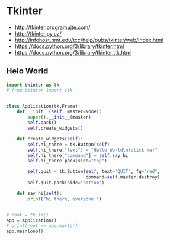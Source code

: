 Tkinter
=============

* <http://tkinter.programujte.com/>
* <http://tkinter.py.cz/>
* <http://infohost.nmt.edu/tcc/help/pubs/tkinter/web/index.html>
* <https://docs.python.org/3/library/tkinter.html>
* <https://docs.python.org/3/library/tkinter.ttk.html>


Helo World
---------------

```python
import tkinter as tk
# from tkinter import ttk


class Application(tk.Frame):
    def __init__(self, master=None):
        super().__init__(master)
        self.pack()
        self.create_widgets()

    def create_widgets(self):
        self.hi_there = tk.Button(self)
        self.hi_there["text"] = "Hello World\n(click me)"
        self.hi_there["command"] = self.say_hi
        self.hi_there.pack(side="top")

        self.quit = tk.Button(self, text="QUIT", fg="red",
                              command=self.master.destroy)
        self.quit.pack(side="bottom")

    def say_hi(self):
        print("hi there, everyone!")


# root = tk.Tk()
app = Application()
# print(root == app.master)
app.mainloop()


```
